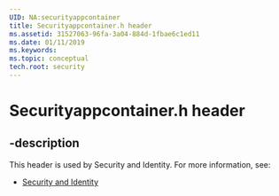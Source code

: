 ```yaml
---
UID: NA:securityappcontainer
title: Securityappcontainer.h header
ms.assetid: 31527063-96fa-3a04-884d-1fbae6c1ed11
ms.date: 01/11/2019
ms.keywords: 
ms.topic: conceptual
tech.root: security
---
```


# Securityappcontainer.h header


## -description


This header is used by Security and Identity. For more information, see:

- [Security and Identity](../_security/index.md)

